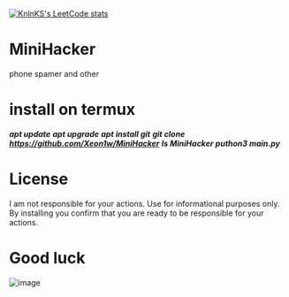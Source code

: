[![KnlnKS's LeetCode stats](https://leetcode-stats-six.vercel.app/api?username=KnlnKS)](https://github.com/KnlnKS/leetcode-stats)

# MiniHacker
phone spamer and other

# install on termux

***apt update***
***apt upgrade***
***apt install git***
***git clone https://github.com/Xeon1w/MiniHacker***
***ls MiniHacker***
***puthon3 main.py***

# License
I am not responsible for your actions. Use for informational purposes only. By installing you confirm that you are ready to be responsible for your actions.

# Good luck
![image](https://64.media.tumblr.com/8eb6935c7349e6667f05e8af43aa174e/ac4e6daf71d6ab6b-73/s1280x1920/1dc8ac1124e3fe7368d2501a8b31924eec91e3cc.gifv)
